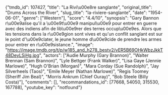 {"tmdb_id": 107427, "title": "La Rivi\u00e8re sanglante", "original_title": "Drums Across the River", "slug_title": "la-riviere-sanglante", "date": "1954-06-01", "genre": ["Western"], "score": "4.4/10", "synopsis": "Gary Bannon r\u00e9alise qu'il a \u00e9t\u00e9 manipul\u00e9 pour entrer en guerre avec des indiens afin de lib\u00e9rer des terres occup\u00e9es. Alors que les tensions dans la r\u00e9gion sont vives et qu'un conflit sanglant est sur le point d'\u00e9clater, le jeune homme d\u00e9cide de prendre les armes pour entrer en r\u00e9sistance.", "image": "https://image.tmdb.org/t/p/w185_and_h278_bestv2/vER5B69OHkWbzJkkT48DeyLSjHg.jpg", "actors": ["Audie Murphy (Gary Brannon)", "Walter Brennan (Sam Brannon)", "Lyle Bettger (Frank Walker)", "Lisa Gaye (Jennie Marlowe)", "Hugh O'Brian (Morgan)", "Mara Corday (Sue Randolph)", "Jay Silverheels (Taos)", "Emile Meyer (Nathan Marlowe)", "Regis Toomey (Sheriff Jim Beal)", "Morris Ankrum (Chief Ouray)", "Bob Steele (Billy Costa)"], "comments": [], "recommandations_id": [77668, 54050, 315530, 167788], "youtube_key": "notfound"}